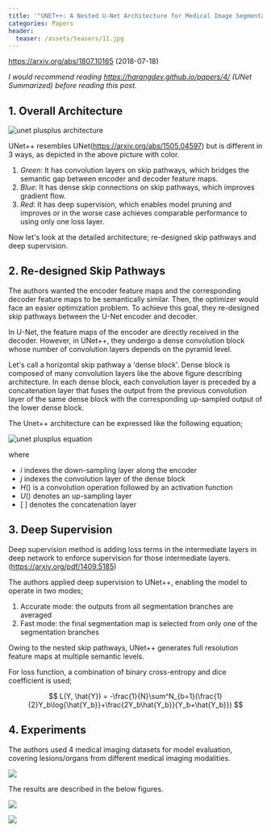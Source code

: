 ```yaml
---
title: '"UNET++: A Nested U-Net Architecture for Medical Image Segmentation" Summarized'
categories: Papers
header:
  teaser: /assets/teasers/11.jpg
---
```


 https://arxiv.org/abs/1807.10165  (2018-07-18)



*I would recommend reading  https://harangdev.github.io/papers/4/ (UNet Summarized) before reading this post.*

## 1. Overall Architecture

![unet plusplus architecture](https://lh3.googleusercontent.com/tO6DPPULu2gmO1bj8K2vnd9TXG5CIxEL2SHEFWqo8zVjYwUKMQBCRuBrNurTjFEvsfwvo3slAbtvQRRa-i2edgpOKxzRoPROZvqWUjvYcdgDHplDJ5DtmxfVtqjVaPc_tHYVKqFlgg=w2400)

UNet++ resembles UNet(https://arxiv.org/abs/1505.04597) but is different in 3 ways, as depicted in the above picture with color.

1. *Green*: It has convolution layers on skip pathways, which bridges the semantic gap between encoder and decoder feature maps.
2. *Blue*: It has dense skip connections on skip pathways, which improves gradient flow.
3. *Red*: It has deep supervision, which enables model pruning and improves or in the worse case achieves comparable performance to using only one loss layer.

Now let's look at the detailed architecture; re-designed skip pathways and deep supervision.

## 2. Re-designed Skip Pathways

The authors wanted the encoder feature maps and the corresponding decoder feature maps to be semantically similar. Then, the optimizer would face an easier optimization problem. To achieve this goal, they re-designed skip pathways between the U-Net encoder and decoder.

In U-Net, the feature maps of the encoder are directly received in the decoder. However, in UNet++, they undergo a dense convolution block whose number of convolution layers depends on the pyramid level.

Let's call a horizontal skip pathway a 'dense block'. Dense block is composed of many convolution layers like the above figure describing architecture. In each dense block, each convolution layer is preceded by a concatenation layer that fuses the output from the previous convolution layer of the same dense block with the corresponding up-sampled output of the lower dense block.

The Unet++ architecture can be expressed like the following equation;

![unet plusplus equation](https://lh3.googleusercontent.com/c6EMop5XLzpiCBOYKISXuk0atNWDFRYz88UzJdoU0fVa-0xrIIbtQXpogPkI20H1oSjDzQ2WAA5ZpUq97C4mytv2Kejflo-1mR2aspYEZ-qfkGDRJ8HOAmM7e3rTsb8kCw2KfLe_9w=w2400)

where

* $i$ indexes the down-sampling layer along the encoder
* $j$ indexes the convolution layer of the dense block
* $H()$ is a convolution operation followed by an activation function
* $U()$ denotes an up-sampling layer
* $[\;]$ denotes the concatenation layer



## 3. Deep Supervision

Deep supervision method is adding loss terms in the intermediate layers in deep network to enforce supervision for those intermediate layers. (https://arxiv.org/pdf/1409.5185)

 The authors applied deep supervision to UNet++, enabling the model to operate in two modes;

1. Accurate mode: the outputs from all segmentation branches are averaged
2. Fast mode: the final segmentation map is selected from only one of the segmentation branches

Owing to the nested skip pathways, UNet++ generates full resolution feature maps at multiple semantic levels. 

For loss function, a combination of binary cross-entropy and dice coefficient is used;


$$
L(Y, \hat{Y}) = -\frac{1}{N}\sum^N_{b=1}(\frac{1}{2}Y_b\log{\hat{Y_b}}+\frac{2Y_b\hat{Y_b}}{Y_b+\hat{Y_b}})
$$


## 4. Experiments

The authors used 4 medical imaging datasets for model evaluation, covering lesions/organs from different medical imaging modalities.

![](https://lh3.googleusercontent.com/-wsOyMhGv9EnihkffJ5__tS1b1B8TETnrRJ3RhNJiklzhxfyC6JMEXSsR-9Q7dNmpyZTC93ud0imjbOTxW5YB16FuUS3nj8QsDDAZlYwPDlqV-PsudlJCRn0cPXUEDwKEgKWur0RMA=w2400)

The results are described in the below figures.

![](https://lh3.googleusercontent.com/Sj4OCvh3Ir8t-srPPjCT5AQZhcV4eTFPSsZcYVO8EgHEhAHvWHectJAfowNMM6XF3HjMPGfw0WBlIPwkTEhO37hSF-S3g-e5eBcdv244y_KG8J9wz_nSZ22sYh7guMQhGb_JSbswVQ=w2400)

![](https://lh3.googleusercontent.com/ml6zG04aN2h7T9mYHhACpnpGqvNLp6SmV9bHY2r2CBaZG3kUpW1aP762_OEZizrMeVhUnAERDomQsy3m11NjI8RQkpL01iyQjU8jhT-1rhYhJuSZiLmceEdNbqdn_eWxURQKdi5HgA=w2400)

